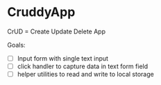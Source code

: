 # CruddyApp
CrUD = Create Update Delete App


Goals:

- [ ] Input form with single text input
- [ ] click handler to capture data in text form field
- [ ] helper utilities to read and write to local storage
